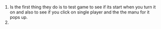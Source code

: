1. Is the first thing they do is to test game to see if its start when you turn it on and also to see if you click on single player and the
the manu for it pops up.
2. 
